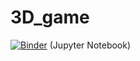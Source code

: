 # 3D_game
[![Binder](https://mybinder.org/badge_logo.svg)](https://hub.ovh2.mybinder.org/user/iliasniko-tower_of_hanoi-hnnztb9b/tree) (Jupyter Notebook)
